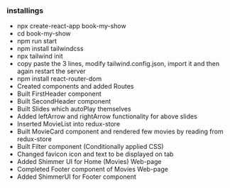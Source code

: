 ### installings

- npx create-react-app book-my-show
- cd book-my-show
- npm run start
- npm install tailwindcss
- npx tailwind init
- copy paste the 3 lines, modify tailwind.config.json, import it and then again restart the server
- npm install react-router-dom
- Created components and added Routes
- Built FirstHeader component
- Built SecondHeader component
- Built Slides which autoPlay themselves 
- Added leftArrow and rightArrow functionality for above slides
- Inserted MovieList into redux-store
- Built MovieCard component and rendered few movies by reading from redux-store
- Built Filter component (Conditionally applied CSS)
- Changed favicon icon and text to be displayed on tab
- Added Shimmer UI for Home (Movies) Web-page
- Completed Footer component of Movies Web-page
- Added ShimmerUI for Footer component
